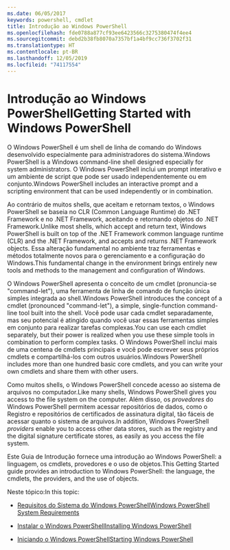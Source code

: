 ```yaml
---
ms.date: 06/05/2017
keywords: powershell, cmdlet
title: Introdução ao Windows PowerShell
ms.openlocfilehash: fde0788a877cf93ee6423566c3275380474f4ee4
ms.sourcegitcommit: debd2b38fb8070a7357bf1a4bf9cc736f3702f31
ms.translationtype: HT
ms.contentlocale: pt-BR
ms.lasthandoff: 12/05/2019
ms.locfileid: "74117554"
---
```

# <a name="getting-started-with-windows-powershell"></a><span data-ttu-id="108ea-103">Introdução ao Windows PowerShell</span><span class="sxs-lookup"><span data-stu-id="108ea-103">Getting Started with Windows PowerShell</span></span>
<span data-ttu-id="108ea-104">O Windows PowerShell é um shell de linha de comando do Windows desenvolvido especialmente para administradores do sistema.</span><span class="sxs-lookup"><span data-stu-id="108ea-104">Windows PowerShell is a Windows command-line shell designed especially for system administrators.</span></span> <span data-ttu-id="108ea-105">O Windows PowerShell inclui um prompt interativo e um ambiente de script que pode ser usado independentemente ou em conjunto.</span><span class="sxs-lookup"><span data-stu-id="108ea-105">Windows PowerShell includes an interactive prompt and a scripting environment that can be used independently or in combination.</span></span>

<span data-ttu-id="108ea-106">Ao contrário de muitos shells, que aceitam e retornam textos, o Windows PowerShell se baseia no CLR (Common Language Runtime) do .NET Framework e no .NET Framework, aceitando e retornando objetos do .NET Framework.</span><span class="sxs-lookup"><span data-stu-id="108ea-106">Unlike most shells, which accept and return text, Windows PowerShell is built on top of the .NET Framework common language runtime (CLR) and the .NET Framework, and accepts and returns .NET Framework objects.</span></span> <span data-ttu-id="108ea-107">Essa alteração fundamental no ambiente traz ferramentas e métodos totalmente novos para o gerenciamento e a configuração do Windows.</span><span class="sxs-lookup"><span data-stu-id="108ea-107">This fundamental change in the environment brings entirely new tools and methods to the management and configuration of Windows.</span></span>

<span data-ttu-id="108ea-108">O Windows PowerShell apresenta o conceito de um cmdlet (pronuncia-se "command-let"), uma ferramenta de linha de comando de função única simples integrada ao shell.</span><span class="sxs-lookup"><span data-stu-id="108ea-108">Windows PowerShell introduces the concept of a cmdlet (pronounced "command-let"), a simple, single-function command-line tool built into the shell.</span></span> <span data-ttu-id="108ea-109">Você pode usar cada cmdlet separadamente, mas seu potencial é atingido quando você usar essas ferramentas simples em conjunto para realizar tarefas complexas.</span><span class="sxs-lookup"><span data-stu-id="108ea-109">You can use each cmdlet separately, but their power is realized when you use these simple tools in combination to perform complex tasks.</span></span> <span data-ttu-id="108ea-110">O Windows PowerShell inclui mais de uma centena de cmdlets principais e você pode escrever seus próprios cmdlets e compartilhá-los com outros usuários.</span><span class="sxs-lookup"><span data-stu-id="108ea-110">Windows PowerShell includes more than one hundred basic core cmdlets, and you can write your own cmdlets and share them with other users.</span></span>

<span data-ttu-id="108ea-111">Como muitos shells, o Windows PowerShell concede acesso ao sistema de arquivos no computador.</span><span class="sxs-lookup"><span data-stu-id="108ea-111">Like many shells, Windows PowerShell gives you access to the file system on the computer.</span></span> <span data-ttu-id="108ea-112">Além disso, os *provedores* do Windows PowerShell permitem acessar repositórios de dados, como o Registro e repositórios de certificados de assinatura digital, tão fáceis de acessar quanto o sistema de arquivos.</span><span class="sxs-lookup"><span data-stu-id="108ea-112">In addition, Windows PowerShell *providers* enable you to access other data stores, such as the registry and the digital signature certificate stores, as easily as you access the file system.</span></span>

<span data-ttu-id="108ea-113">Este Guia de Introdução fornece uma introdução ao Windows PowerShell: a linguagem, os cmdlets, provedores e o uso de objetos.</span><span class="sxs-lookup"><span data-stu-id="108ea-113">This Getting Started guide provides an introduction to Windows PowerShell: the language, the cmdlets, the providers, and the use of objects.</span></span>

<span data-ttu-id="108ea-114">Neste tópico:</span><span class="sxs-lookup"><span data-stu-id="108ea-114">In this topic:</span></span>

- [<span data-ttu-id="108ea-115">Requisitos do Sistema do Windows PowerShell</span><span class="sxs-lookup"><span data-stu-id="108ea-115">Windows PowerShell System Requirements</span></span>](../install/Windows-PowerShell-System-Requirements.md)

- [<span data-ttu-id="108ea-116">Instalar o Windows PowerShell</span><span class="sxs-lookup"><span data-stu-id="108ea-116">Installing Windows PowerShell</span></span>](../install/Installing-Windows-PowerShell.md)

- [<span data-ttu-id="108ea-117">Iniciando o Windows PowerShell</span><span class="sxs-lookup"><span data-stu-id="108ea-117">Starting Windows PowerShell</span></span>](Starting-Windows-PowerShell.md)
